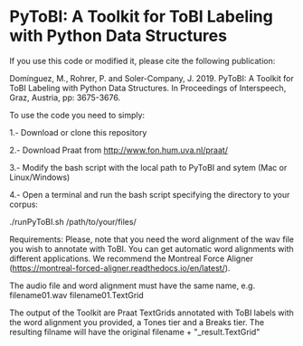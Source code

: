 # PyToBI: A Toolkit for ToBI Labeling with Python Data Structures


If you use this code or modified it, please cite the following publication:

Domínguez, M., Rohrer, P. and Soler-Company, J. 2019. PyToBI: A Toolkit for ToBI Labeling with Python Data Structures. In Proceedings of Interspeech, Graz, Austria, pp: 3675-3676.

To use the code you need to simply: 

1.- Download or clone this repository

2.- Download Praat from http://www.fon.hum.uva.nl/praat/

3.- Modify the bash script with the local path to PyToBI and sytem (Mac or Linux/Windows)

4.- Open a terminal and run the bash script specifying the directory to your corpus:

./runPyToBI.sh /path/to/your/files/

Requirements:
Please, note that you need the word alignment of the wav file you wish to annotate with ToBI. 
You can get automatic word alignments with different applications. We recommend the Montreal Force Aligner (https://montreal-forced-aligner.readthedocs.io/en/latest/).

The audio file and word alignment must have the same name, e.g. filename01.wav filename01.TextGrid


The output of the Toolkit are Praat TextGrids annotated with ToBI labels with the word alignment you provided, a Tones tier and a Breaks tier. The resulting filname will have the original filename + "\_result.TextGrid"
